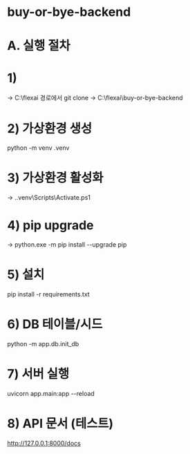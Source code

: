# buy-or-bye-backend
# A. 실행 절차
# 1)
 -> C:\flexai 경로에서 git clone -> C:\flexai\buy-or-bye-backend
# 2) 가상환경 생성
python -m venv .venv
# 3) 가상환경 활성화
 -> .\.venv\Scripts\Activate.ps1
# 4) pip upgrade
 -> python.exe -m pip install --upgrade pip
# 5) 설치
pip install -r requirements.txt
# 6) DB 테이블/시드
python -m app.db.init_db
# 7) 서버 실행
uvicorn app.main:app --reload
# 8) API 문서 (테스트)
http://127.0.0.1:8000/docs
